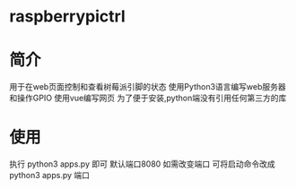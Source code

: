 # raspberrypictrl
# 简介
用于在web页面控制和查看树莓派引脚的状态
使用Python3语言编写web服务器和操作GPIO 使用vue编写网页
为了便于安装,python端没有引用任何第三方的库
# 使用
执行 python3 apps.py 即可  默认端口8080 如需改变端口 可将启动命令改成 python3 apps.py 端口
